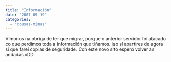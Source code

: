 ```yaml
---
title: "Información"
date: "2007-09-19"
categories: 
  - "cousas-minas"
---
```


Vimonos na obriga de ter que migrar, porque o anterior servidor foi atacado co que perdimos toda a información que tiñamos. Iso sí apartires de agora si que farei copias de seguridade. Con este novo sito espero volver as andadas xDD.
